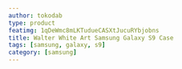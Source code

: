 ```yaml
---
author: tokodab
type: product
featimg: 1qDeWmc8mLKTudueCASXtJucuRYbjobns
title: Walter White Art Samsung Galaxy S9 Case
tags: [samsung, galaxy, s9]
category: [samsung]
---
```

